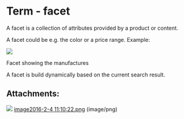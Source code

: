 #  Term - facet 

A facet is a collection of attributes provided by a product or content. 

A facet could be e.g. the color or a price range. Example:

![](attachments/23560675/23563321.png)

Facet showing the manufactures

A facet is build dynamically based on the current search result. 

## Attachments:

![](images/icons/bullet_blue.gif) [image2016-2-4 11:10:22.png](attachments/23560675/23563321.png) (image/png)  
